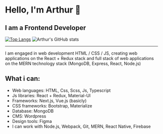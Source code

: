 # Hello, I'm Arthur 👋
## I am a Frontend Developer
[![Top Langs](https://github-readme-stats.vercel.app/api/top-langs/?username=arthur-agadzhanyan&theme=dark&langs_count=8)](https://github.com/anuraghazra/github-readme-stats)
![Arthur's GitHub stats](https://github-readme-stats.vercel.app/api?username=arthur-agadzhanyan&theme=dark&show_icons=true)
<hr>
I am engaged in web development HTML / CSS / JS, creating web applications on the React + Redux stack and full stack of web applications on the MERN technology stack (MongoDB, Express, React, Node.js)

<h2>What i can:</h2>
<ul>
  <li> Web languages: HTML, Css, Scss, Js, Typescript</li>
  <li> Js libraries: React + Redux, Material-UI</li>
  <li> Frameworks: Next.js, Vue.js (basicly)</li>
  <li> CSS frameworks: Bootstrap, Materialize</li>
  <li> Database: MongoDB</li>
  <li> CMS: Wordpress</li>
  <li>Design tools: Figma</li>
  <li>I can work with Node.js, Webpack, Git, MERN, React Native, Firebase</li>
</ul>
